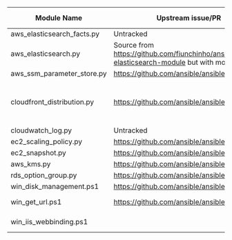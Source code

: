 Module Name                      | Upstream issue/PR                             | Status (at 26/09/2017)
---------------------------------|-----------------------------------------------|-----------------------
aws_elasticsearch_facts.py       | Untracked                                     | Untracked
aws_elasticsearch.py             | Source from https://github.com/fiunchinho/ansible-aws-elasticsearch-module but with modifications | Untracked
aws_ssm_parameter_store.py       | https://github.com/ansible/ansible/pull/43020 | Unmerged
cloudfront_distribution.py       | https://github.com/ansible/ansible/pull/31284 | Merged some errors. Keep this one until fully tested
cloudwatch_log.py                | Untracked                                     | Untracked
ec2_scaling_policy.py            | https://github.com/ansible/ansible/pull/26476 | Unmerged
ec2_snapshot.py                  | https://github.com/ansible/ansible/pull/22394 | Unmerged
aws_kms.py                       | https://github.com/ansible/ansible/pull/31960 | Unmerged
rds_option_group.py              | https://github.com/ansible/ansible/pull/25290 | Unmerged
win_disk_management.ps1          | https://github.com/ansible/ansible/pull/27634 | Unmerged
win_get_url.ps1                  | https://github.com/ansible/ansible/pull/32389 | Available in 2.5
win_iis_webbinding.ps1           |                                               | Available in 2.5
